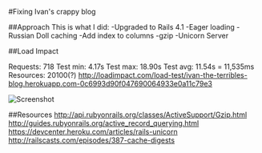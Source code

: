 #Fixing Ivan's crappy blog

##Approach
This is what I did: 
-Upgraded to Rails 4.1 
-Eager loading 
-Russian Doll caching 
-Add index to columns 
-gzip 
-Unicorn Server 

##Load Impact

Requests: 718 
Test min: 4.17s 
Test max: 18.90s 
Test avg: 11.54s = 11,535ms 
Resources: 20100(?) 
http://loadimpact.com/load-test/ivan-the-terribles-blog.herokuapp.com-0c6993d90f047690064933e0a11c79e3

![Screenshot](https://dl.dropbox.com/s/ue1pgcop2g7bdlv/Screen%20Shot%202014-10-15%20at%2011.08.05%20PM.png?dl=0)

##Resources
http://api.rubyonrails.org/classes/ActiveSupport/Gzip.html  
http://guides.rubyonrails.org/active_record_querying.html  
https://devcenter.heroku.com/articles/rails-unicorn  
http://railscasts.com/episodes/387-cache-digests
